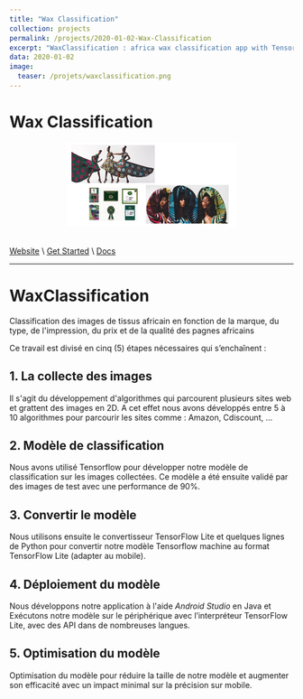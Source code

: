 ```yaml
---
title: "Wax Classification"
collection: projects
permalink: /projects/2020-01-02-Wax-Classification
excerpt: "WaxClassification : africa wax classification app with Tensorflow Image Classifiaction + Anrdoid"
data: 2020-01-02
image:
  teaser: /projets/waxclassification.png
---
```


# Wax Classification


<div align="center">
<img src="https://raw.githubusercontent.com/armelsoubeiga/armelsoubeiga.github.io/master/dist/img/projects/waxclassification.png" style="height:150px; width:300px;" />
</div><br />

[Website]() \ [Get Started](https://github.com/armelsoubeiga/WaxClassification) \ [Docs]()

------

# WaxClassification
Classification des images de tissus africain en fonction de la marque, du type, de l'impression, du prix et de la qualité des pagnes africains

Ce travail est divisé en cinq (5) étapes nécessaires qui s’enchaînent :

## 1. La collecte des images
Il s'agit du développement d'algorithmes qui parcourent plusieurs sites web et grattent des images en 2D. A cet effet nous avons développés entre 5 à 10 algorithmes pour parcourir les sites comme : Amazon, Cdiscount, ...
 
## 2. Modèle de classification
Nous avons utilisé Tensorflow pour développer notre modèle de classification sur les images collectées. Ce modèle a été ensuite validé par des images de test avec une performance de 90%.

## 3. Convertir le modèle
Nous utilisons ensuite le convertisseur TensorFlow Lite et quelques lignes de Python pour convertir notre modèle Tensorflow machine au format TensorFlow Lite (adapter au mobile).

## 4. Déploiement du modèle
Nous développons notre application à l'aide *Android Studio* en Java et Exécutons notre modèle sur le périphérique avec l’interpréteur TensorFlow Lite, avec des API dans de nombreuses langues.

## 5. Optimisation du modèle
Optimisation du modèle pour réduire la taille de notre modèle et augmenter son efficacité avec un impact minimal sur la précision sur mobile. 
